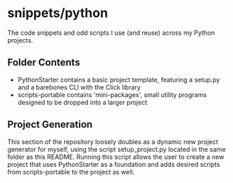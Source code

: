 # snippets/python

The code snippets and odd scripts I use (and reuse) across my Python projects.

## Folder Contents

- PythonStarter contains a basic project template, featuring a setup.py and a
barebones CLI with the Click library
- scripts-portable contains 'mini-packages', small utility programs designed to
be dropped into a larger project

## Project Generation

This section of the repository loosely doubles as a dynamic new project
generator for myself, using the script setup_project.py located in the same
folder as this README. Running this script allows the user to create a new
project that uses PythonStarter as a foundation and adds desired scripts from
scripts-portable to the project as well.
